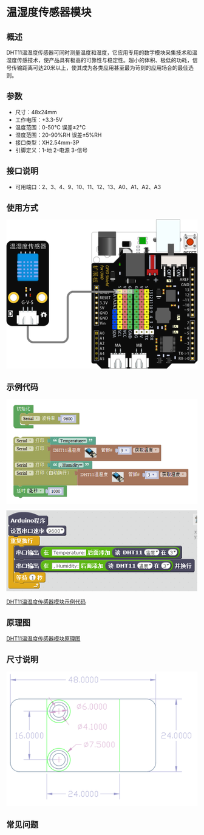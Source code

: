 # 温湿度传感器模块

## 概述

DHT11温湿度传感器可同时测量温度和湿度，它应用专用的数字模块采集技术和温湿度传感技术，使产品具有极高的可靠性与稳定性。超小的体积、极低的功耗，信号传输距离可达20米以上，使其成为各类应用甚至最为苛刻的应用场合的最佳选则。

## 参数

* 尺寸：48x24mm
* 工作电压：+3.3-5V
* 温度范围：0-50℃ 误差±2℃
* 湿度范围：20-90%RH 误差±5%RH
* 接口类型：XH2.54mm-3P
* 引脚定义：1-地 2-电源 3-信号

## 接口说明

* 可用端口：2、3、4、9、10、11、12、13、A0、A1、A2、A3

## 使用方式

![](../../.gitbook/assets/arduino-14.png)

## 示例代码

![](../../.gitbook/assets/arduino-66.png)

![](../../.gitbook/assets/arduino-41.png)

[DHT11温湿度传感器模块示例代码](http://www.haohaodada.com/show.php?id=955675)

## 原理图

[DHT11温湿度传感器模块原理图](https://github.com/Haohaodada-official/haohaodada-docs/blob/master/原理图/温湿度模块.pdf)

## 尺寸说明

![](../../.gitbook/assets/arduino-01.png)

## 常见问题

